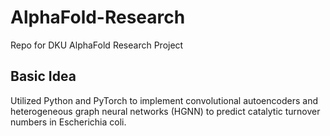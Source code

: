 # AlphaFold-Research

Repo for DKU AlphaFold Research Project

## Basic Idea

Utilized Python and PyTorch to implement convolutional autoencoders and heterogeneous graph neural networks (HGNN) to predict catalytic turnover numbers in Escherichia coli.
